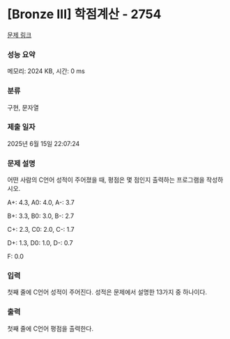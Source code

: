 # [Bronze III] 학점계산 - 2754 

[문제 링크](https://www.acmicpc.net/problem/2754) 

### 성능 요약

메모리: 2024 KB, 시간: 0 ms

### 분류

구현, 문자열

### 제출 일자

2025년 6월 15일 22:07:24

### 문제 설명

<p>어떤 사람의 C언어 성적이 주어졌을 때, 평점은 몇 점인지 출력하는 프로그램을 작성하시오.</p>

<p>A+: 4.3, A0: 4.0, A-: 3.7</p>

<p>B+: 3.3, B0: 3.0, B-: 2.7</p>

<p>C+: 2.3, C0: 2.0, C-: 1.7</p>

<p>D+: 1.3, D0: 1.0, D-: 0.7</p>

<p>F: 0.0</p>

### 입력 

 <p>첫째 줄에 C언어 성적이 주어진다. 성적은 문제에서 설명한 13가지 중 하나이다.</p>

### 출력 

 <p>첫째 줄에 C언어 평점을 출력한다.</p>

